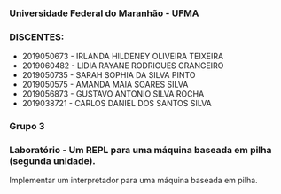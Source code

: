 ### Universidade Federal do Maranhão - UFMA

### DISCENTES:
* 2019050673 - IRLANDA HILDENEY OLIVEIRA TEIXEIRA
* 2019060482 - LIDIA RAYANE RODRIGUES GRANGEIRO
* 2019050735 - SARAH SOPHIA DA SILVA PINTO
* 2019050575 - AMANDA MAIA SOARES SILVA
* 2019056873 - GUSTAVO ANTONIO SILVA ROCHA
* 2019038721 - CARLOS DANIEL DOS SANTOS SILVA

### Grupo 3
 
### Laboratório - Um REPL para uma máquina baseada em pilha (segunda unidade).
Implementar um interpretador para uma máquina baseada em pilha.
